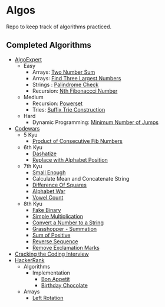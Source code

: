 # Algos

Repo to keep track of algorithms practiced.

## Completed Algorithms

* [AlgoExpert](https://www.algoexpert.io/)
  * Easy
    * Arrays: [Two Number Sum](https://www.algoexpert.io/questions/Two%20Number%20Sum)
    * Arrays: [Find Three Largest Numbers](https://www.algoexpert.io/questions/Find%20Three%20Largest%20Numbers)
    * Strings : [Palindrome Check](https://www.algoexpert.io/questions/Palindrome%20Check)
    * Recursion: [Nth Fibonaccci Number](https://www.algoexpert.io/questions/Nth%20Fibonacci)
  * Medium
    * Recursion: [Powerset](https://www.algoexpert.io/questions/Powerset)
    * Tries: [Suffix Trie Construction](https://www.algoexpert.io/questions/Suffix%20Trie%20Construction)
  * Hard
    * Dynamic Programming: [Minimum Number of Jumps](https://www.algoexpert.io/questions/Min%20Number%20Of%20Jumps)
* [Codewars](https://www.codewars.com)
    * 5 Kyu
        * [Product of Consecutive Fib Numbers](https://www.codewars.com/kata/5541f58a944b85ce6d00006a)
    * 6th Kyu
        * [Dashatize](https://www.codewars.com/kata/58223370aef9fc03fd000071)
        * [Replace with Alphabet Position](https://www.codewars.com/kata/546f922b54af40e1e90001da)
    * 7th Kyu
        * [Small Enough](https://www.codewars.com/kata/57cc981a58da9e302a000214)
        * Calculate Mean and Concatenate String
        * [Difference Of Squares](https://www.codewars.com/kata/558f9f51e85b46e9fa000025)
        * [Alphabet War](https://www.codewars.com/kata/59377c53e66267c8f6000027)
        * [Vowel Count](https://www.codewars.com/kata/54ff3102c1bad923760001f3)
    * 8th Kyu
        * [Fake Binary](https://www.codewars.com/kata/57eae65a4321032ce000002d)
        * [Simple Multiplication](https://www.codewars.com/kata/583710ccaa6717322c000105)
        * [Convert a Number to a String](https://www.codewars.com/kata/5265326f5fda8eb1160004c8)
        * [Grasshopper - Summation](https://www.codewars.com/kata/55d24f55d7dd296eb9000030)
        * [Sum of Positive](https://www.codewars.com/kata/5715eaedb436cf5606000381)
        * [Reverse Sequence](https://www.codewars.com/kata/5a00e05cc374cb34d100000d)
        * [Remove Exclamation Marks](https://www.codewars.com/kata/57a0885cbb9944e24c00008e)
* [Cracking the Coding Interview](http://www.crackingthecodinginterview.com/)
* [HackerRank](https://www.hackerrank.com)
    * Algorithms
        * Implementation
            * [Bon Appetit](https://www.hackerrank.com/challenges/bon-appetit/problem)
            * [Birthday Chocolate](https://www.hackerrank.com/challenges/the-birthday-bar/problem)
    * Arrays
        * [Left Rotation](https://www.hackerrank.com/challenges/ctci-array-left-rotation)
